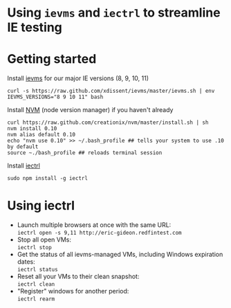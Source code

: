 # Using `ievms` and `iectrl` to streamline IE testing

# Getting started

Install [ievms][ievm] for our major IE versions (8, 9, 10, 11)
````
curl -s https://raw.github.com/xdissent/ievms/master/ievms.sh | env IEVMS_VERSIONS="8 9 10 11" bash
````

Install [NVM][nvm] (node version manager) if you haven't already
````
curl https://raw.github.com/creationix/nvm/master/install.sh | sh
nvm install 0.10
nvm alias default 0.10
echo "nvm use 0.10" >> ~/.bash_profile ## tells your system to use .10 by default
source ~./bash_profile ## reloads terminal session
````

Install [iectrl][iect]
````
sudo npm install -g iectrl
````

# Using iectrl

* Launch multiple browsers at once with the same URL: <br/>
	`iectrl open -s 9,11 http://eric-gideon.redfintest.com`
* Stop all open VMs: <br/>
	`iectrl stop`
* Get the status of all ievms-managed VMs, including Windows expiration dates: <br/>
	`iectrl status`
* Reset all your VMs to their clean snapshot: <br/>
	`iectrl clean`
* "Register" windows for another period: <br/>
	`iectrl rearm`




 [ievm]: https://github.com/xdissent/ievms
 [iect]: https://github.com/xdissent/iectrl
 [nvm]: https://github.com/creationix/nvm
